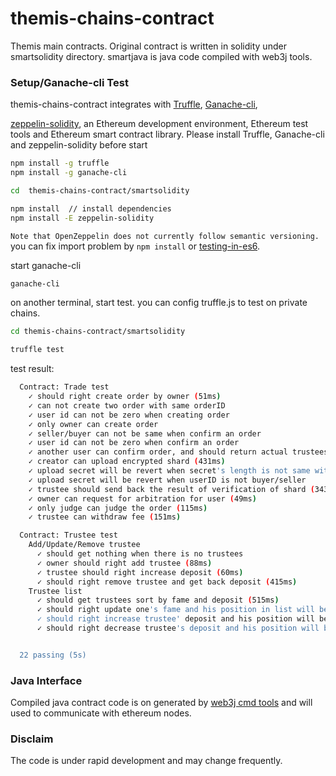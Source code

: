 # themis-chains-contract
Themis main contracts. Original contract is written in solidity under smartsolidity directory.
smartjava is java code compiled with web3j tools.

### Setup/Ganache-cli Test ###

themis-chains-contract integrates with [Truffle](https://github.com/trufflesuite/truffle), [Ganache-cli](https://github.com/trufflesuite/ganache-cli),

[zeppelin-solidity](https://github.com/OpenZeppelin/zeppelin-solidity),
an Ethereum development environment, Ethereum test tools and Ethereum smart contract library.
Please install Truffle, Ganache-cli and zeppelin-solidity before start
```bash
npm install -g truffle
npm install -g ganache-cli
```

```bash
cd  themis-chains-contract/smartsolidity

npm install  // install dependencies
npm install -E zeppelin-solidity
```

`Note that OpenZeppelin does not currently follow semantic versioning.`
 you can fix import problem by ```npm install``` or 
 [testing-in-es6](http://jamesknelson.com/testing-in-es6-with-mocha-and-babel-6/).  
 
start ganache-cli
```bash
ganache-cli
```   
on another terminal, start test. you can config truffle.js to test on private chains.
```bash
cd themis-chains-contract/smartsolidity

truffle test
```

test result:
```bash
  Contract: Trade test
    ✓ should right create order by owner (51ms)
    ✓ can not create two order with same orderID
    ✓ user id can not be zero when creating order
    ✓ only owner can create order
    ✓ seller/buyer can not be same when confirm an order
    ✓ user id can not be zero when confirm an order
    ✓ another user can confirm order, and should return actual trustees(even) (117ms)
    ✓ creator can upload encrypted shard (431ms)
    ✓ upload secret will be revert when secret's length is not same with trustee's length
    ✓ upload secret will be revert when userID is not buyer/seller
    ✓ trustee should send back the result of verification of shard (343ms)
    ✓ owner can request for arbitration for user (49ms)
    ✓ only judge can judge the order (115ms)
    ✓ trustee can withdraw fee (151ms)

  Contract: Trustee test
    Add/Update/Remove trustee
      ✓ should get nothing when there is no trustees
      ✓ owner should right add trustee (88ms)
      ✓ trustee should right increase deposit (60ms)
      ✓ should right remove trustee and get back deposit (415ms)
    Trustee list
      ✓ should get trustees sort by fame and deposit (515ms)
      ✓ should right update one's fame and his position in list will be changed (124ms)
      ✓ should right increase trustee' deposit and his position will be changed (99ms)
      ✓ should right decrease trustee's deposit and his position will be changed (429ms)


  22 passing (5s)
```


### Java Interface ###

Compiled java contract code is on generated by [web3j cmd tools](https://github.com/web3j/web3j/releases/tag/v3.4.0) and 
will used to communicate with ethereum nodes.

### Disclaim

The code is under rapid development and may change frequently.



